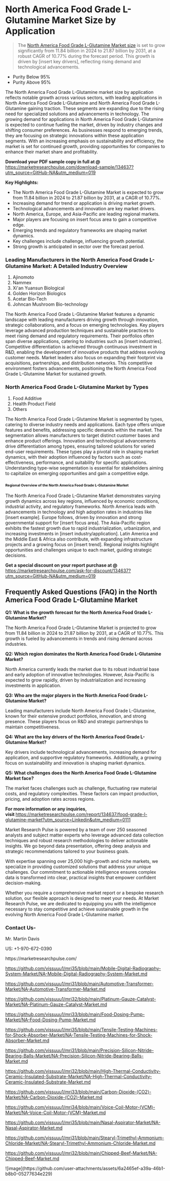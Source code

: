 <h1>North America Food Grade L-Glutamine Market&nbsp;Size by Application</h1><blockquote><p>The <a href="https://marketresearchpulse.com/download-sample/134637?utm_source=GitHub-NA&amp;utm_medium=019">North America Food Grade L-Glutamine Market size</a> is set to grow significantly from 11.84 billion in 2024 to 21.87 billion by 2031, at a robust CAGR of 10.77% during the forecast period. This growth is driven by [insert key drivers], reflecting rising demand and technological advancements.</p></blockquote><ul><li>Purity Below 95%<li> Purity Above 95%</li></ul><p>The North America Food Grade L-Glutamine market size by application reflects notable growth across various sectors, with leading applications in North America Food Grade L-Glutamine and North America Food Grade L-Glutamine gaining traction. These segments are expanding due to the rising need for specialized solutions and advancements in technology. The growing demand for applications in North America Food Grade L-Glutamine is expected to continue fueling the market, driven by industry changes and shifting consumer preferences. As businesses respond to emerging trends, they are focusing on strategic innovations within these application segments. With an increasing emphasis on sustainability and efficiency, the market is set for continued growth, providing opportunities for companies to enhance their market share and profitability.</p><p><strong>Download your PDF sample copy in full at @ </strong><a href="https://marketresearchpulse.com/download-sample/134637?utm_source=GitHub-NA&amp;utm_medium=019">https://marketresearchpulse.com/download-sample/134637?utm_source=GitHub-NA&amp;utm_medium=019</a></p><p><strong>Key Highlights: </strong></p><ul><li>The North America Food Grade L-Glutamine Market is expected to grow from 11.84 billion in 2024 to 21.87 billion by 2031, at a CAGR of 10.77%.</li><li>Increasing demand for trend or application is driving market growth.</li><li>Technological advancements and innovation are key market drivers.</li><li>North America, Europe, and Asia-Pacific are leading regional markets.</li><li>Major players are focusing on insert focus area to gain a competitive edge.</li><li>Emerging trends and regulatory frameworks are shaping market dynamics.</li><li>Key challenges include challenge, influencing growth potential.</li><li>Strong growth is anticipated in sector over the forecast period.</li></ul><h3>Leading Manufacturers in the North America Food Grade L-Glutamine Market: A Detailed Industry Overview</h3><ol><li>Ajinomoto</li><li>Nammex</li><li>Xi'an Yuansun Biological</li><li>Golden Horizon Biologics</li><li>Acetar Bio-Tech</li><li>Johncan Mushroom Bio-technology</li></ol><div class="flex max-w-full flex-col flex-grow"><div class="min-h-8 text-message flex w-full flex-col items-end gap-2 whitespace-normal break-words [.text-message+&amp;]:mt-5" dir="auto" data-message-author-role="assistant" data-message-id="fd8432e4-4910-450d-b182-61b7bfb0a01f" data-message-model-slug="gpt-4o"><div class="flex w-full flex-col gap-1 empty:hidden first:pt-[3px]"><div class="markdown prose w-full break-words dark:prose-invert light"><p>The North America Food Grade L-Glutamine Market features a dynamic landscape with leading manufacturers driving growth through innovation, strategic collaborations, and a focus on emerging technologies. Key players leverage advanced production techniques and sustainable practices to meet rising demand and regulatory requirements. Their portfolios often span diverse applications, catering to industries such as [insert industries]. Competitive differentiation is achieved through continuous investment in R&amp;D, enabling the development of innovative products that address evolving customer needs. Market leaders also focus on expanding their footprint via acquisitions, partnerships, and distribution networks. This competitive environment fosters advancements, positioning the North America Food Grade L-Glutamine Market for sustained growth.</p></div></div></div></div><h3>North America Food Grade L-Glutamine Market by Types</h3><ol><li>Food Additive<li> Health Product Field<li> Others</li></ol><div class="flex max-w-full flex-col flex-grow"><div class="min-h-8 text-message flex w-full flex-col items-end gap-2 whitespace-normal break-words [.text-message+&amp;]:mt-5" dir="auto" data-message-author-role="assistant" data-message-id="084470be-0bb7-4664-bddf-5156b4f41249" data-message-model-slug="gpt-4o-mini"><div class="flex w-full flex-col gap-1 empty:hidden first:pt-[3px]"><div class="markdown prose w-full break-words dark:prose-invert light"><p>The North America Food Grade L-Glutamine Market is segmented by types, catering to diverse industry needs and applications. Each type offers unique features and benefits, addressing specific demands within the market. The segmentation allows manufacturers to target distinct customer bases and enhance product offerings. Innovation and technological advancements drive differentiation among types, ensuring tailored solutions for varied end-user requirements. These types play a pivotal role in shaping market dynamics, with their adoption influenced by factors such as cost-effectiveness, performance, and suitability for specific applications. Understanding type-wise segmentation is essential for stakeholders aiming to capitalize on emerging opportunities and gain a competitive edge.</p></div></div></div></div><h3><span style="font-size: 11px;">Regional Overview of the North America Food Grade L-Glutamine Market</span></h3><div class="flex max-w-full flex-col flex-grow"><div class="min-h-8 text-message flex w-full flex-col items-end gap-2 whitespace-normal break-words [.text-message+&amp;]:mt-5" dir="auto" data-message-author-role="assistant" data-message-id="e9038762-ce64-4e30-91c9-9bd413514231" data-message-model-slug="gpt-4o-mini"><div class="flex w-full flex-col gap-1 empty:hidden first:pt-[3px]"><div class="markdown prose w-full break-words dark:prose-invert light"><p>The North America Food Grade L-Glutamine Market demonstrates varying growth dynamics across key regions, influenced by economic conditions, industrial activity, and regulatory frameworks. North America leads with advancements in technology and high adoption rates in industries like [insert example]. Europe follows, driven by innovation and strong governmental support for [insert focus area]. The Asia-Pacific region exhibits the fastest growth due to rapid industrialization, urbanization, and increasing investments in [insert industry/application]. Latin America and the Middle East &amp; Africa also contribute, with expanding infrastructure projects and a growing focus on [insert trend]. Regional insights highlight opportunities and challenges unique to each market, guiding strategic decisions.</p></div></div></div></div><p><strong>Get a special discount on your report purchase at @ </strong><a href="https://marketresearchpulse.com/ask-for-discount/134637?utm_source=GitHub-NA&amp;utm_medium=019">https://marketresearchpulse.com/ask-for-discount/134637?utm_source=GitHub-NA&amp;utm_medium=019</a></p><h2>Frequently Asked Questions (FAQ) in the North America Food Grade L-Glutamine Market</h2><p><strong>Q1: What is the growth forecast for the North America Food Grade L-Glutamine Market?</strong></p><p>The North America Food Grade L-Glutamine Market is projected to grow from 11.84 billion in 2024 to 21.87 billion by 2031, at a CAGR of 10.77%. This growth is fueled by advancements in trends and rising demand across industries.</p><p><strong>Q2: Which region dominates the North America Food Grade L-Glutamine Market?</strong></p><p>North America currently leads the market due to its robust industrial base and early adoption of innovative technologies. However, Asia-Pacific is expected to grow rapidly, driven by industrialization and increasing investments in application.</p><p><strong>Q3: Who are the major players in the North America Food Grade L-Glutamine Market?</strong></p><p>Leading manufacturers include North America Food Grade L-Glutamine, known for their extensive product portfolios, innovation, and strong presence. These players focus on R&amp;D and strategic partnerships to maintain competitiveness.</p><p><strong>Q4: What are the key drivers of the North America Food Grade L-Glutamine Market?</strong></p><p>Key drivers include technological advancements, increasing demand for application, and supportive regulatory frameworks. Additionally, a growing focus on sustainability and innovation is shaping market dynamics.</p><p><strong>Q5: What challenges does the North America Food Grade L-Glutamine Market face?</strong></p><p>The market faces challenges such as challenge, fluctuating raw material costs, and regulatory complexities. These factors can impact production, pricing, and adoption rates across regions.</p><p><strong>For more information or any inquiries, visit&nbsp;</strong><a href="https://marketresearchpulse.com/report/134637/food-grade-l-glutamine-market?utm_source=Linkedin&utm_medium=0111">https://marketresearchpulse.com/report/134637/food-grade-l-glutamine-market?utm_source=Linkedin&utm_medium=0111</a></p><p>Market Research Pulse is powered by a team of over 250 seasoned analysts and subject matter experts who leverage advanced data collection techniques and robust research methodologies to deliver actionable insights. We go beyond data presentation, offering deep analysis and strategic recommendations tailored to your business goals.</p><p>With expertise spanning over 25,000 high-growth and niche markets, we specialize in providing customized solutions that address your unique challenges. Our commitment to actionable intelligence ensures complex data is transformed into clear, practical insights that empower confident decision-making.</p><p>Whether you require a comprehensive market report or a bespoke research solution, our flexible approach is designed to meet your needs. At Market Research Pulse, we are dedicated to equipping you with the intelligence necessary to stay competitive and achieve sustainable growth in the evolving North America Food Grade L-Glutamine market.</p><h3><strong>Contact Us-</strong></h3><p>Mr. Martin Davis</p><p>US: +1-970-672-0390</p><p>https://marketresearchpulse.com/</p><p><a href="https://github.com/vissuuu1/mri35/blob/main/Mobile-Digital-Radiography-System-Market/NA-Mobile-Digital-Radiography-System-Market.md">https://github.com/vissuuu1/mri35/blob/main/Mobile-Digital-Radiography-System-Market/NA-Mobile-Digital-Radiography-System-Market.md</a></p><p><a href="https://github.com/vissuuu1/mri31/blob/main/Automotive-Transformer-Market/NA-Automotive-Transformer-Market.md">https://github.com/vissuuu1/mri31/blob/main/Automotive-Transformer-Market/NA-Automotive-Transformer-Market.md</a></p><p><a href="https://github.com/vissuuu1/mri32/blob/main/Platinum-Gauze-Catalyst-Market/NA-Platinum-Gauze-Catalyst-Market.md">https://github.com/vissuuu1/mri32/blob/main/Platinum-Gauze-Catalyst-Market/NA-Platinum-Gauze-Catalyst-Market.md</a></p><p><a href="https://github.com/vissuuu1/mri33/blob/main/Food-Dosing-Pump-Market/NA-Food-Dosing-Pump-Market.md">https://github.com/vissuuu1/mri33/blob/main/Food-Dosing-Pump-Market/NA-Food-Dosing-Pump-Market.md</a></p><p><a href="https://github.com/vissuuu1/mri35/blob/main/Tensile-Testing-Machines-for-Shock-Absorber-Market/NA-Tensile-Testing-Machines-for-Shock-Absorber-Market.md">https://github.com/vissuuu1/mri35/blob/main/Tensile-Testing-Machines-for-Shock-Absorber-Market/NA-Tensile-Testing-Machines-for-Shock-Absorber-Market.md</a></p><p><a href="https://github.com/vissuuu1/mri31/blob/main/Precision-Silicon-Nitride-Bearing-Balls-Market/NA-Precision-Silicon-Nitride-Bearing-Balls-Market.md">https://github.com/vissuuu1/mri31/blob/main/Precision-Silicon-Nitride-Bearing-Balls-Market/NA-Precision-Silicon-Nitride-Bearing-Balls-Market.md</a></p><p><a href="https://github.com/vissuuu1/mri32/blob/main/High-Thermal-Conductivity-Ceramic-Insulated-Substrate-Market/NA-High-Thermal-Conductivity-Ceramic-Insulated-Substrate-Market.md">https://github.com/vissuuu1/mri32/blob/main/High-Thermal-Conductivity-Ceramic-Insulated-Substrate-Market/NA-High-Thermal-Conductivity-Ceramic-Insulated-Substrate-Market.md</a></p><p><a href="https://github.com/vissuuu1/mri33/blob/main/Carbon-Dioxide-(CO2)-Market/NA-Carbon-Dioxide-(CO2)-Market.md">https://github.com/vissuuu1/mri33/blob/main/Carbon-Dioxide-(CO2)-Market/NA-Carbon-Dioxide-(CO2)-Market.md</a></p><p><a href="https://github.com/vissuuu1/mri34/blob/main/Voice-Coil-Motor-(VCM)-Market/NA-Voice-Coil-Motor-(VCM)-Market.md">https://github.com/vissuuu1/mri34/blob/main/Voice-Coil-Motor-(VCM)-Market/NA-Voice-Coil-Motor-(VCM)-Market.md</a></p><p><a href="https://github.com/vissuuu1/mri35/blob/main/Nasal-Aspirator-Market/NA-Nasal-Aspirator-Market.md">https://github.com/vissuuu1/mri35/blob/main/Nasal-Aspirator-Market/NA-Nasal-Aspirator-Market.md</a></p><p><a href="https://github.com/vissuuu1/mri31/blob/main/Stearyl-Trimethyl-Ammonium-Chloride-Market/NA-Stearyl-Trimethyl-Ammonium-Chloride-Market.md">https://github.com/vissuuu1/mri31/blob/main/Stearyl-Trimethyl-Ammonium-Chloride-Market/NA-Stearyl-Trimethyl-Ammonium-Chloride-Market.md</a></p><p><a href="https://github.com/vissuuu1/mri32/blob/main/Chipped-Beef-Market/NA-Chipped-Beef-Market.md">https://github.com/vissuuu1/mri32/blob/main/Chipped-Beef-Market/NA-Chipped-Beef-Market.md</a></p>
![image](https://github.com/user-attachments/assets/6a2465ef-a39a-46b1-b8b0-05277634e229)
